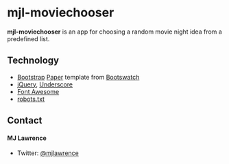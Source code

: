 mjl-moviechooser
================
**mjl-moviechooser** is an app for choosing a random movie night idea from a predefined list.

## Technology
* [Bootstrap](http://getbootstrap.com) [Paper](https://bootswatch.com/paper/) template from [Bootswatch](https://bootswatch.com/)
* [jQuery](https://jquery.com), [Underscore](http://underscorejs.org)
* [Font Awesome](http://fortawesome.io)
* [robots.txt](https://github.com/username/username.github.io/blob/master/robots.txt)

## Contact
#### MJ Lawrence
* Twitter: [@mjlawrence](https://twitter.com/mjlawrence "mjlawrence on twitter")
